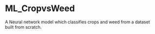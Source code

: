 # ML_CropvsWeed
A Neural network model which classifies crops and weed from a dataset built from scratch.
